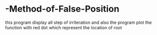 # -Method-of-False-Position
this program display all step of irriteration and also the program plot the function with red dot which represent the location of root
